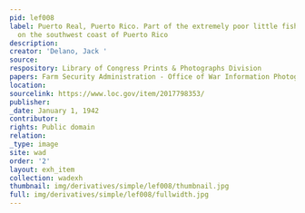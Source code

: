 ```yaml
---
pid: lef008
label: Puerto Real, Puerto Rico. Part of the extremely poor little fishing village
  on the southwest coast of Puerto Rico
description:
creator: 'Delano, Jack '
source:
respository: Library of Congress Prints & Photographs Division
papers: Farm Security Administration - Office of War Information Photograph Collection
location:
sourcelink: https://www.loc.gov/item/2017798353/
publisher:
_date: January 1, 1942
contributor:
rights: Public domain
relation:
_type: image
site: wad
order: '2'
layout: exh_item
collection: wadexh
thumbnail: img/derivatives/simple/lef008/thumbnail.jpg
full: img/derivatives/simple/lef008/fullwidth.jpg
---
```

